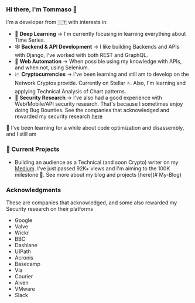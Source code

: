 ### Hi there, I'm Tommaso 👋

<!--
**heytdep/heytdep** is a ✨ _special_ ✨ repository because its `README.md` (this file) appears on your GitHub profile.

Here are some ideas to get you started:

- 🔭 I’m currently working on ...
- 🌱 I’m currently learning ...
- 👯 I’m looking to collaborate on ...
- 🤔 I’m looking for help with ...
- 💬 Ask me about ...
- 📫 How to reach me: ...
- 😄 Pronouns: ...
- ⚡ Fun fact: ...
-->

I'm a developer from 🇮🇹 with interests in:

- 🦾 **Deep Learning**  &#8594; I'm currently focusing in learning everything about Time Series.
- 🕸 **Backend & API Development** &#8594; I like building Backends and APIs with Django, I've worked with both REST and GraphQL.
- 🤖 **Web Automation** &#8594; When possible using my knowledge with APIs, and when not, using Selenium.
- 📈 **Cryptocurrencies** &#8594; I've been learning and still am to develop on the Network Cryptos provide. Currently on Stellar ⭐. Also, I'm learning and applying Technical Analysis of Chart patterns.
- 🐞 **Security Research** &#8594; I've also had a good experience with Web/Mobile/API security research. That's because I sometimes enjoy doing Bug Bounties. See the companies that acknowledged and rewarded my security research [here](#Acknowledgments)

🌱 I've been learning for a while about code optimization and disassembly, and I still am

### 🔭 Current Projects

- Building an audience as a Technical (and soon Crypto) writer on my [Medium](https://tdep.medium.com). I've just passed 92K+ views and I'm aiming to the 100K milestone 🎯. See more about my blog and projects [here](# My-Blog)

### Acknowledgments

These are companies that acknowledged, and some also rewarded my Security research on their platforms

- Google
- Valve
- Wickr
- BBC
- Dashlane
- UIPath
- Acronis
- Basecamp
- Via
- Courier
- Aiven
- VMware
- Slack

